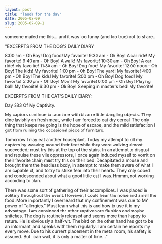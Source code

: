 ```yaml
---
layout: post
title: "laugh for the day"
date: 2005-05-09
slug: 2005-05-09-1
---
```


someone mailed me this... and it was too funny (and too true) not to share..

&quot;EXCERPTS FROM THE DOG&apos;S DAILY DIARY

8:00 am - Oh Boy! Dog food! My favorite!
9:30 am - Oh Boy! A car ride! My favorite!
9:40 am - Oh Boy! A walk! My favorite!
10:30 am - Oh Boy! A car ride! My favorite!
11:30 am - Oh Boy! Dog food! My favorite!
12:00 noon - Oh Boy! The kids! My favorite!
1:00 pm - Oh Boy! The yard! My favorite!
4:00 pm - Oh Boy! The kids! My favorite!
5:00 pm - Oh Boy! Dog food! My favorite!
5:30 pm - Oh Boy! Mom! My favorite!
6:00 pm - Oh Boy! Playing ball! My favorite!
6:30 pm - Oh Boy! Sleeping in master&apos;s bed! My favorite!

EXCERPTS FROM THE CAT&apos;S DAILY DIARY:

Day 283 Of My Captivity.

My captors continue to taunt me with bizarre little dangling objects.
They dine lavishly on fresh meat, while I am forced to eat dry cereal.
The only thing that keeps me going is the hope of escape, and the mild satisfaction I
get from ruining the occasional piece of furniture.

Tomorrow I may eat another houseplant. Today my attempt to kill my captors by weaving around their feet while they were walking almost succeeded; must try this at the top of the stairs. In an attempt to disgust and repulse these vile oppressors, I once again induced myself to vomit on their favorite chair; must try this on their bed. Decapitated a mouse and brought them the headless body, in attempt to make them aware of what I am capable of, and to
try to strike fear into their hearts. They only cooed and condescended about what a good
little cat I was. Hmmm, not working according to plan.

There was some sort of gathering of their accomplices. I was placed in solitary throughout the event. However, I could hear the noise and smell the food. More importantly I overheard that my confinement was due to MY power of &quot;allergies.&quot; Must learn what this is and how to use it to my advantage. I am convinced the other captives are flunkies and maybe snitches. The dog is routinely released and seems more than happy to return. He is obviously a half-wit. The bird on the other hand has got to be an informant, and speaks with them regularly. I am certain he reports my every move. Due to his current placement in the metal room, his safety is assured. But I can wait, it is only a matter of time...&quot;
